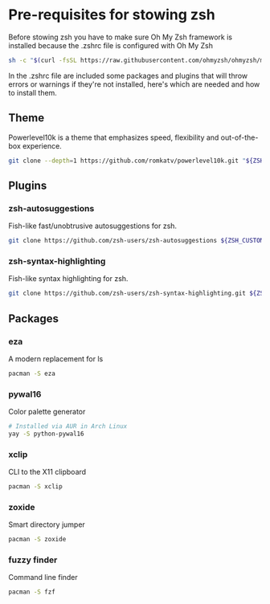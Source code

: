 # Pre-requisites for stowing zsh

Before stowing zsh you have to make sure Oh My Zsh framework is installed because the .zshrc file is configured with Oh My Zsh
``` zsh
sh -c "$(curl -fsSL https://raw.githubusercontent.com/ohmyzsh/ohmyzsh/master/tools/install.sh)"
```

In the .zshrc file are included some packages and plugins that will throw errors or warnings if they're not  installed, here's which are needed and how to install them.

## Theme
Powerlevel10k is a theme that emphasizes speed, flexibility and out-of-the-box experience.
``` zsh
git clone --depth=1 https://github.com/romkatv/powerlevel10k.git "${ZSH_CUSTOM:-$HOME/.oh-my-zsh/custom}/themes/powerlevel10k"
```

## Plugins
### zsh-autosuggestions
Fish-like fast/unobtrusive autosuggestions for zsh.
``` zsh
git clone https://github.com/zsh-users/zsh-autosuggestions ${ZSH_CUSTOM:-~/.oh-my-zsh/custom}/plugins/zsh-autosuggestions
```

### zsh-syntax-highlighting
Fish-like syntax highlighting for zsh.
``` zsh
git clone https://github.com/zsh-users/zsh-syntax-highlighting.git ${ZSH_CUSTOM:-~/.oh-my-zsh/custom}/plugins/zsh-syntax-highlighting
```

## Packages
### eza
A modern replacement for ls
``` zsh
pacman -S eza
```

### pywal16
Color palette generator
``` zsh
# Installed via AUR in Arch Linux
yay -S python-pywal16
```

### xclip
CLI to the X11 clipboard
``` zsh
pacman -S xclip
```

### zoxide
Smart directory jumper
``` zsh
pacman -S zoxide
```

### fuzzy finder
Command line finder
``` zsh
pacman -S fzf
```